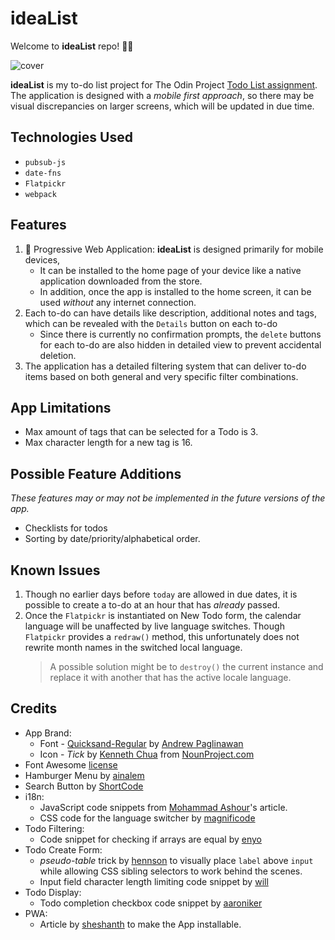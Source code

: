 <!-- @format -->

# **ideaList**

Welcome to **ideaList** repo! 🙋‍♂️

![cover](https://i.ibb.co/3sSmtdx/cover.png)

**ideaList** is my to-do list project for The Odin Project [Todo List assignment](https://www.theodinproject.com/paths/full-stack-javascript/courses/javascript/lessons/todo-list). The application is designed with a _mobile first approach_, so there may be visual discrepancies on larger screens, which will be updated in due time.

## Technologies Used

- `pubsub-js`
- `date-fns`
- `Flatpickr`
- `webpack`

## Features

1. 📱 Progressive Web Application: **ideaList** is designed primarily for mobile devices,
   - It can be installed to the home page of your device like a native application downloaded from the store.
   - In addition, once the app is installed to the home screen, it can be used _without_ any internet connection.
2. Each to-do can have details like description, additional notes and tags, which can be revealed with the `Details` button on each to-do
   - Since there is currently no confirmation prompts, the `delete` buttons for each to-do are also hidden in detailed view to prevent accidental deletion.
3. The application has a detailed filtering system that can deliver to-do items based on both general and very specific filter combinations.

## App Limitations

- Max amount of tags that can be selected for a Todo is 3.
- Max character length for a new tag is 16.

## Possible Feature Additions

_These features may or may not be implemented in the future versions of the app._

- Checklists for todos
- Sorting by date/priority/alphabetical order.

## Known Issues

1. Though no earlier days before `today` are allowed in due dates, it is possible to create a to-do at an hour that has _already_ passed.
2. Once the `Flatpickr` is instantiated on New Todo form, the calendar language will be unaffected by live language switches. Though `Flatpickr` provides a `redraw()` method, this unfortunately does not rewrite month names in the switched local language.
   > A possible solution might be to `destroy()` the current instance and replace it with another that has the active locale language.

## Credits

- App Brand:
  - Font - [Quicksand-Regular](https://www.fontsquirrel.com/fonts/quicksand) by [Andrew Paglinawan](http://andrewpaglinawan.com/)
  - Icon - _Tick_ by [Kenneth Chua](https://thenounproject.com/inkentation/) from [NounProject.com](https://thenounproject.com/)
- Font Awesome [license](https://fontawesome.com/license)
- Hamburger Menu by [ainalem](https://codepen.io/ainalem/pen/LJYRxz)
- Search Button by [ShortCode](https://codepen.io/ShortCode/pen/jOrBeOw)
- i18n:
  - JavaScript code snippets from [Mohammad Ashour](https://phrase.com/blog/posts/author/mohammad-ashour/)'s article.
  - CSS code for the language switcher by [magnificode](https://codepen.io/magnificode/)
- Todo Filtering:
  - Code snippet for checking if arrays are equal by [enyo](https://stackoverflow.com/questions/3115982/how-to-check-if-two-arrays-are-equal-with-javascript/16436975#16436975)
- Todo Create Form:
  - _pseudo-table_ trick by [hennson](https://coderwall.com/p/8bg0wa/css-only-highlight-label-when-focusing-an-input-field) to visually place `label` above `input` while allowing CSS sibling selectors to work behind the scenes.
  - Input field character length limiting code snippet by [will](https://stackoverflow.com/a/10656599)
- Todo Display:
  - Todo completion checkbox code snippet by [aaroniker](https://codepen.io/aaroniker)
- PWA:
  - Article by [sheshanth](https://dev.to/sheshanth/make-web-application-installable-1709) to make the App installable.
